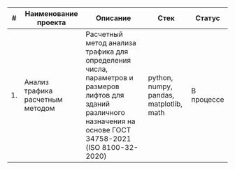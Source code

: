 | #    | Наименование проекта                | Описание                                            | Стек                                                         | Статус       |
| ---- | ----------------------------------- | --------------------------------------------------- | ------------------------------------------------------------ | ------------ |
| 1.   | Анализ трафика расчетным методом    | Расчетный метод анализа трафика для определения числа, параметров и размеров лифтов для зданий различного назначения на основе ГОСТ 34758-2021 (ISO 8100-32-2020)  | python, numpy, pandas, matplotlib, math | В процессе |
